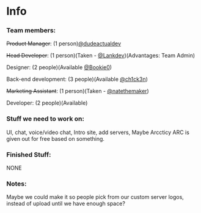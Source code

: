 # Info
### Team members:
~~Product Manager~~: (1 person)[@dudeactualdev](https://replit.com/@dudeactualdev/)

~~Head Developer~~: (1 person)(Taken - [@Lankdev](https://replit.com/@Lankdev/))(Advantages: Team Admin)

Designer: (2 people)(Available [@Bookie0](https://replit.com/@Bookie0/)) 

Back-end development: (3 people)(Available [@ch1ck3n](https://replit.com/@ch1ck3n/))

~~Marketing Assistant~~: (1 person)(Taken - [@natethemaker](https://replit.com/@natethemaker))

Developer: (2 people)(Available)

### Stuff we need to work on:
UI, chat, voice/video chat, Intro site, add servers, Maybe Arccticy ARC is given out for free based on something.

### Finished Stuff:
NONE

### Notes:
Maybe we could make it so people pick from our custom server logos, instead of upload until we have enough space?
